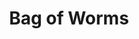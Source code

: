 ---
layout: project
permalink: /bag_of_worms/
title: "Bag of Worms"
created: "Ongoing"
medium: "Theater | Motion Capture"
root: "/assets/01_projects/bag_of_worms/"
bg-video: >
  <iframe src="https://www.youtube.com/embed/9vNePYaHgco?hd=1&rel=0&modestbranding=1&controls=0&loop=1&playlist=9vNePYaHgco" width="640" height="360" frameborder="0" webkitallowfullscreen mozallowfullscreen allowfullscreen></iframe>

description: >
  An investigation into the anatomy of a famous video game character. A tyrannical disembodied head leading his friends through a series of unnerving experiments. A meditation on all the Sims we left to die on our parent’s desktop computer. 
  <br><br>
  Bag of Worms is an irreverent grab bag of Looney Tunes violence and recycled intellectual properties in which artist Matt Romein uses motion capture suits to project performers into a video game of his own making. As the audience watches, their grasp on what's real and what's virtual begins to slip. For a generation nurtured on a diet of simulated violence: what is their threshold for this digital onslaught, and what happens when they reach their breaking point?

collaborators:
  - person: Peter Mills Weiss 
    role: Co-Writer / Performer
  - person: Julia Mounsey
    role: Co-Writer / Performer
  - person: Tim Platt
    role: Performer
  - person: Amy Zimmer
    role: Performer

showings:
  - text: Under The Radar ~ 2024
  - text: MAXLive Festival ~ 2023
    url: https://mediaartexploration.org/bag-of-worms/
  - text: IDFA DocLab ~ 2022
    url: https://www.idfa.nl/en/film/3f0ab2b9-26c5-4e43-831b-723223b0e960/onx-+-idfa-doclab-mocap-stage/

press:
  - text: Vulture (Impressions)
    url: https://www.vulture.com/2024/01/critics-theater-festival-season-diary-week-2.html
  - text: Dance Enthusiast (Impressions)
    url: https://www.dance-enthusiast.com/features/impressions-reviews/view/MAXlive-Festival-2023-Where-Is-My-Body

documentation:
  - "01.jpg"
  - "02.jpg"
  - "03.jpg"
  - "04.jpg"
  - "05.jpg"
  - "06.jpg"
  - "07.jpg"
  - "08.jpg"
  - "09.jpg"
  - "10.jpg"
  - "11.jpg"
---